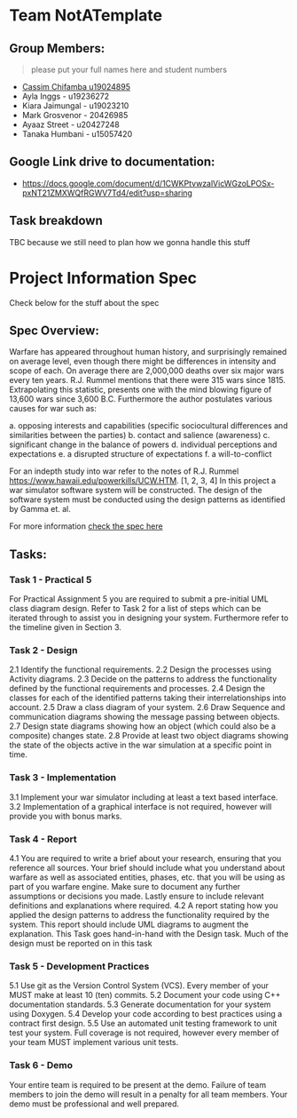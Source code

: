# Team NotATemplate 

## Group Members:
> please put your full names here and student numbers

- [Cassim Chifamba u19024895](https://github.com/catsums)
- Ayla Inggs - u19236272
- Kiara Jaimungal - u19023210
- Mark Grosvenor - 20426985
- Ayaaz Street - u20427248
- Tanaka Humbani - u15057420

## Google Link drive to documentation:

- https://docs.google.com/document/d/1CWKPtvwzalVicWGzoLPOSx-pxNT21ZMXWQfRGWV7Td4/edit?usp=sharing
## Task breakdown
TBC because we still need to plan how we gonna handle this stuff

# Project Information Spec
Check below for the stuff about the spec

## Spec Overview:
Warfare has appeared throughout human history, and surprisingly remained on average level, even though there might be differences in intensity and scope of each. On average there are 2,000,000 deaths over six major wars every ten years. R.J. Rummel mentions that there were 315 wars since 1815. Extrapolating this statistic, presents one with the mind blowing figure of 13,600 wars since 3,600 B.C. Furthermore the author postulates various causes for war such as:

a. opposing interests and capabilities (specific sociocultural differences and similarities between the parties)
b. contact and salience (awareness)
c. significant change in the balance of powers
d. individual perceptions and expectations
e. a disrupted structure of expectations
f. a will-to-conflict

For an indepth study into war refer to the notes of R.J. Rummel https://www.hawaii.edu/powerkills/UCW.HTM. [1, 2, 3, 4]
In this project a war simulator software system will be constructed. The design of the software system must be conducted using the design patterns as identified by Gamma et. al.

For more information [check the spec here](https://github.com/catsums/COS214-NotATemplate-Project/blob/main/COS214%20Project%20Specification%202022_V1.1.pdf)

## Tasks:

### Task 1 - Practical 5
For Practical Assignment 5 you are required to submit a pre-initial UML class diagram design. Refer to Task 2 for a list of steps which can be iterated through to assist you in designing your system. Furthermore refer to the timeline given in Section 3.

### Task 2 - Design
2.1 Identify the functional requirements.
2.2 Design the processes using Activity diagrams.
2.3 Decide on the patterns to address the functionality defined by the functional requirements and processes.
2.4 Design the classes for each of the identified patterns taking their interrelationships into account.
2.5 Draw a class diagram of your system.
2.6 Draw Sequence and communication diagrams showing the message passing between objects.
2.7 Design state diagrams showing how an object (which could also be a composite) changes state.
2.8 Provide at least two object diagrams showing the state of the objects active in the war simulation at a
specific point in time.

### Task 3 - Implementation
3.1 Implement your war simulator including at least a text based interface.
3.2 Implementation of a graphical interface is not required, however will provide you with bonus marks.

### Task 4 - Report
4.1 You are required to write a brief about your research, ensuring that you reference all sources. Your brief
should include what you understand about warfare as well as associated entities, phases, etc. that you
will be using as part of you warfare engine. Make sure to document any further assumptions or decisions
you made. Lastly ensure to include relevant definitions and explanations where required.
4.2 A report stating how you applied the design patterns to address the functionality required by the system.
This report should include UML diagrams to augment the explanation. This Task goes hand-in-hand
with the Design task. Much of the design must be reported on in this task

### Task 5 - Development Practices
5.1 Use git as the Version Control System (VCS). Every member of your MUST make at least 10 (ten)
commits.
5.2 Document your code using C++ documentation standards.
5.3 Generate documentation for your system using Doxygen.
5.4 Develop your code according to best practices using a contract first design.
5.5 Use an automated unit testing framework to unit test your system. Full coverage is not required, however
every member of your team MUST implement various unit tests.

### Task 6 - Demo
Your entire team is required to be present at the demo. Failure of team members to join the demo will result
in a penalty for all team members. Your demo must be professional and well prepared.



